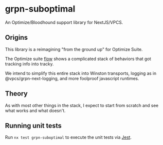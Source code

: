 # grpn-suboptimal

An Optimize/Bloodhound support library for NextJS/VPCS.

## Origins

This library is a reimagining "from the ground up" for Optimize Suite.

The Optimize suite [flow](https://github.groupondev.com/optimize/optimize-suite/blob/main/docs/flow_bloodhound_08_2020.png) shows a complicated stack of behaviors that got tracking info into tracky.

We intend to simplify this entire stack into Winston transports, logging as in @vpcs/grpn-next-logging, and more foolproof javascript runtimes.

## Theory

As with most other things in the stack, I expect to start from scratch and see what works and what doesn't.

## Running unit tests

Run `nx test grpn-suboptimal` to execute the unit tests via [Jest](https://jestjs.io).
